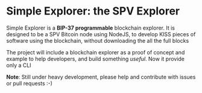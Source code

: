 # Simple Explorer: the SPV Explorer
Simple Explorer is a **BIP-37 programmable** blockchain explorer.
It is designed to be a SPV Bitcoin node using NodeJS, to develop KISS pieces 
of software using the blockchain, without downloading the all the full blocks

The project will include a blockchain explorer as a proof of concept and 
example to help developers, and build something *useful*. Now it provide only 
a CLI

**Note**: Still under heavy development, please help and contribute with issues
or pull requests :-)
